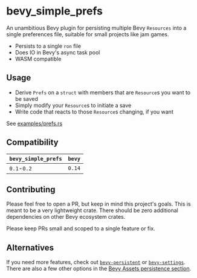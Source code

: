 # bevy_simple_prefs

An unambitious Bevy plugin for persisting multiple Bevy `Resources` into a single preferences file, suitable for small projects like jam games.

- Persists to a single `ron` file
- Does IO in Bevy's async task pool
- WASM compatible

## Usage

- Derive `Prefs` on a `struct` with members that are `Resource`s you want to be saved
- Simply modify your `Resource`s to initiate a save
- Write code that reacts to those `Resource`s changing, if you want

See [examples/prefs.rs](./examples/prefs.rs)

## Compatibility

| `bevy_simple_prefs` | `bevy` |
| :--                 | :--    |
| `0.1`-`0.2`         | `0.14` |

## Contributing

Please feel free to open a PR, but keep in mind this project's goals. This is meant to be a very lightweight crate. There should be zero additional dependencies on other Bevy ecosystem crates.

Please keep PRs small and scoped to a single feature or fix.

## Alternatives

If you need more features, check out [`bevy-persistent`](https://crates.io/crates/bevy-persistent) or [`bevy-settings`](https://crates.io/crates/bevy-settings). There are also a few other options in the [Bevy Assets persistence section](https://bevyengine.org/assets/#persistence).
